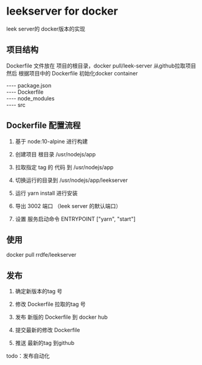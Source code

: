 # leekserver for docker

leek server的 docker版本的实现

## 项目结构

Dockerfile 文件放在 项目的根目录，docker pull/leek-server 从github拉取项目
然后 根据项目中的 Dockerfile 初始化docker container

---- package.json    
---- Dockerfile    
---- node_modules    
---- src

## Dockerfile 配置流程

1. 基于 node:10-alpine 进行构建

2. 创建项目 根目录 /usr/nodejs/app

3. 拉取指定 tag 的 代码 到 /usr/nodejs/app

4. 切换运行的目录到 /usr/nodejs/app/leekserver

5. 运行 yarn install 进行安装

6. 导出 3002 端口 （leek server 的默认端口）

5. 设置 服务启动命令 ENTRYPOINT ["yarn", "start"]


## 使用

docker pull rrdfe/leekserver

## 发布

1. 确定新版本的tag 号

2. 修改 Dockerfile 拉取的tag 号

3. 发布 新版的 Dockerfile 到 docker hub

4. 提交最新的修改 Dockerfile

5. 推送 最新的tag 到github

todo：发布自动化







